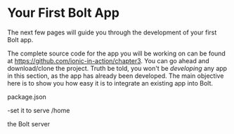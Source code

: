 # Your First Bolt App

The next few pages will guide you through the development of your first Bolt app. 

The complete source code for the app you will be working on can be found at  [https:\/\/github.com\/ionic-in-action\/chapter3](https://github.com/ionic-in-action/chapter3). You can go ahead and download\/clone the project. Truth be told, you won't be _developing_ any app in this section, as the app has already been developed. The main objective here is to show you how easy it is to integrate an existing app into Bolt.

package.json

-set it to serve \/home

the Bolt server

